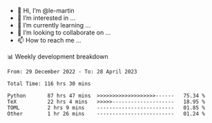 - 👋 Hi, I’m @le-martin
- 👀 I’m interested in ...
- 🌱 I’m currently learning ...
- 💞️ I’m looking to collaborate on ...
- 📫 How to reach me ...

<!---
Tutorial for using WakaTime stats in GitHub profile: https://github.com/athul/waka-readme
-->

📊 Weekly development breakdown
<!--START_SECTION:waka-->

```text
From: 29 December 2022 - To: 28 April 2023

Total Time: 116 hrs 30 mins

Python       87 hrs 47 mins  >>>>>>>>>>>>>>>>>>>------   75.34 %
TeX          22 hrs 4 mins   >>>>>--------------------   18.95 %
TOML         2 hrs 9 mins    -------------------------   01.85 %
Other        1 hr 26 mins    -------------------------   01.24 %
```

<!--END_SECTION:waka-->

<!---
le-martin/le-martin is a ✨ special ✨ repository because its `README.md` (this file) appears on your GitHub profile.
You can click the Preview link to take a look at your changes.
--->
